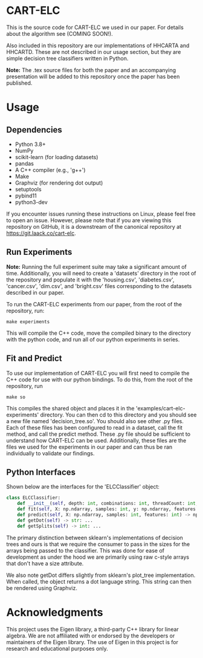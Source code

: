 # CART-ELC

This is the source code for CART-ELC we used in our paper. For details about the algorithm see (COMING SOON!).

Also included in this repository are our implementations of HHCARTA and HHCARTD. These are not described in our usage section, but they are simple decision tree classifiers written in Python.

**Note:** The .tex source files for both the paper and an accompanying presentation will be added to this repository once the paper has been published.

# Usage

## Dependencies

- Python 3.8+
- NumPy
- scikit-learn (for loading datasets)
- pandas
- A C++ compiler (e.g., 'g++')
- Make
- Graphviz (for rendering dot output)
- setuptools
- pybind11
- python3-dev

If you encounter issues running these instructions on Linux, please feel free to open an issue. However, please note that if you are viewing this repository on GitHub, it is a downstream of the canonical repository at https://git.laack.co/cart-elc.

## Run Experiments

**Note:** Running the full experiment suite may take a significant amount of time. Additionally, you will need to create a 'datasets' directory in the root of the repository and populate it with the 'housing.csv', 'diabetes.csv', 'cancer.csv', 'dim.csv', and 'bright.csv' files corresponding to the datasets described in our paper.

To run the CART-ELC experiments from our paper, from the root of the repository, run:

```
make experiments
```

This will compile the C++ code, move the compiled binary to the directory with the python code, and run all of our python experiments in series.

## Fit and Predict

To use our implementation of CART-ELC you will first need to compile the C++ code for use with our python bindings. To do this, from the root of the repository, run 

```
make so
```

This compiles the shared object and places it in the 'examples/cart-elc-experiments' directory. You can then cd to this directory and you should see a new file named 'decision_tree.so'. You should also see other .py files. Each of these files has been configured to read in a dataset, call the fit method, and call the predict method. These .py file should be sufficient to understand how CART-ELC can be used. Additionally, these files are the files we used for the experiments in our paper and can thus be ran individually to validate our findings.

## Python Interfaces

Shown below are the interfaces for the 'ELCClassifier' object:

```python
class ELCClassifier:
    def __init__(self, depth: int, combinations: int, threadCount: int, objectiveFunction: Optional[str] = None) -> None: ...
    def fit(self, X: np.ndarray, samples: int, y: np.ndarray, features: int) -> None: ...
    def predict(self, X: np.ndarray, samples: int, features: int) -> np.ndarray: ...
    def getDot(self) -> str: ...
    def getSplits(self) -> int: ...
```

The primary distinction between sklearn's implementations of decision trees and ours is that we require the consumer to pass in the sizes for the arrays being passed to the classifier. This was done for ease of development as under the hood we are primarily using raw c-style arrays that don't have a size attribute.

We also note getDot differs slightly from sklearn's plot_tree implementation. When called, the object returns a dot language string. This string can then be rendered using Graphviz.


# Acknowledgments

This project uses the Eigen library, a third-party C++ library for linear algebra. We are not affiliated with or endorsed by the developers or maintainers of the Eigen library. The use of Eigen in this project is for research and educational purposes only.
